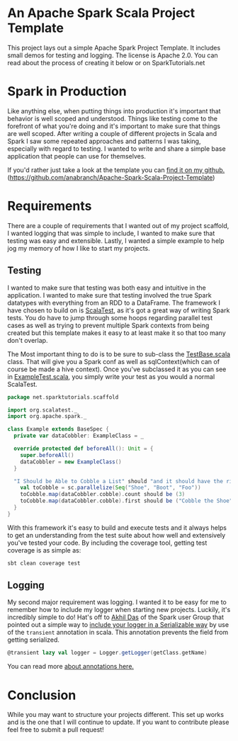 # An Apache Spark Scala Project Template

This project lays out a simple Apache Spark Project Template. It includes small demos for testing and logging. The license is Apache 2.0. You can read about the process of creating it below or on SparkTutorials.net

# Spark in Production<a id="sec-1" name="sec-1"></a>

Like anything else,  when putting things into production it's important that behavior is well scoped and understood. Things like testing come to the forefront of what you're doing and it's important to make sure that things are well scoped. After writing a couple of different projects in Scala and Spark I saw some repeated approaches and patterns I was taking, especially with regard to testing. I wanted to write and share a simple base application that people can use for themselves.

If you'd rather just take a look at the template you can [find it on my github.](https://github.com/anabranch/Apache-Spark-Scala-Project-Template) (<https://github.com/anabranch/Apache-Spark-Scala-Project-Template>)

# Requirements<a id="sec-2" name="sec-2"></a>

There are a couple of requirements that I wanted out of my project scaffold, I wanted logging that was simple to include, I wanted to make sure that testing was easy and extensible. Lastly, I wanted a simple example to help jog my memory of how I like to start my projects.

## Testing<a id="sec-2-1" name="sec-2-1"></a>

I wanted to make sure that testing was both easy and intuitive in the application. I wanted to make sure that testing involved the true Spark datatypes with everything from an RDD to a DataFrame. The framework I have chosen to build on is [ScalaTest](http://scalatest.org/), as it's got a great way of writing Spark tests. You do have to jump through some hoops regarding parallel test cases as well as trying to prevent multiple Spark contexts from being created but this template makes it easy to at least make it so that too many don't overlap.

The Most important thing to do is to be sure to sub-class the [TestBase.scala](https://github.com/anabranch/Spark-Project-Template/blob/master/src/test/scala/TestBase.scala) class. That will give you a Spark conf as well as sqlContext(which can of course be made a hive context). Once you've subclassed it as you can see in [ExampleTest.scala](https://github.com/anabranch/Spark-Project-Template/blob/master/src/test/scala/ExampleTest.scala), you simply write your test as you would a normal ScalaTest.

```scala
package net.sparktutorials.scaffold

import org.scalatest._
import org.apache.spark._

class Example extends BaseSpec {
  private var dataCobbler: ExampleClass = _

  override protected def beforeAll(): Unit = {
    super.beforeAll()
    dataCobbler = new ExampleClass()
  }

  "I Should be Able to Cobble a List" should "and it should have the right output" in {
    val toCobble = sc.parallelize(Seq("Shoe", "Boot", "Foo"))
    toCobble.map(dataCobbler.cobble).count should be (3)
    toCobble.map(dataCobbler.cobble).first should be ("Cobble the Shoe")
  }
}
```

With this framework it's easy to build and execute tests and it always helps to get an understanding from the test suite about how well and extensively you've tested your code. By including the coverage tool, getting test coverage is as simple as:

```sh
sbt clean coverage test
```
## Logging<a id="sec-2-2" name="sec-2-2"></a>

My second major requirement was logging. I wanted it to be easy for me to remember how to include my logger when starting new projects. Luckily, it's incredibly simple to do! Hat's off to [Akhil Das](http://apache-spark-developers-list.1001551.n3.nabble.com/template/NamlServlet.jtp?macro%3Duser_nodes&user%3D291) of the Spark user Group that pointed out a simple way to [include your logger in a Serializable way](https://www.mail-archive.com/user@spark.apache.org/msg29010.html) by use of the `transient` annotation in scala. This annotation prevents the field from getting serialized.

```scala
@transient lazy val logger = Logger.getLogger(getClass.getName)
```

You can read more [about annotations here.](http://www.slideshare.net/knoldus/annotations-14963496)

# Conclusion<a id="sec-3" name="sec-3"></a>

While you may want to structure your projects different. This set up works and is the one that I will continue to update. If you want to contribute please feel free to submit a pull request!
